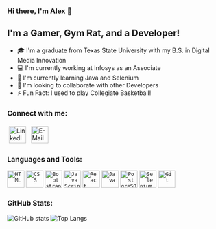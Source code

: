 ### Hi there, I'm Alex 👋

## I'm a Gamer, Gym Rat, and a Developer!
- 🎓 I'm a graduate from Texas State University with my B.S. in Digital Media Innovation
- 💻 I'm currently working at Infosys as an Associate 
- 🌱 I'm currently learning Java and Selenium
- 👯 I'm looking to collaborate with other Developers
- ⚡ Fun Fact: I used to play Collegiate Basketball!

### Connect with me:
 <a href="https://linkedin.com/in/alexwade25" target="_blank" rel="noopener noreferrer"> <img src="https://cdn.jsdelivr.net/npm/simple-icons@v3/icons/linkedin.svg" alt="LinkedIn" height="40" style="vertical-align:top; margin:4px"></a>
 <a href="mailto:galexwadejr@yahoo.com" target="_blank" rel="noopener noreferrer"> <img src="https://cdn.jsdelivr.net/npm/simple-icons@v3/icons/gmail.svg" alt="E-Mail" height="40" style="vertical-align:top; margin:4px"></a>


### Languages and Tools:
<p align="left">
	<code><img height="40" src="https://user-images.githubusercontent.com/25181517/192158954-f88b5814-d510-4564-b285-dff7d6400dad.png" alt="HTML" title="HTML" /></code>
	<code><img height="40" src="https://user-images.githubusercontent.com/25181517/183898674-75a4a1b1-f960-4ea9-abcb-637170a00a75.png" alt="CSS" title="CSS" /></code>
	<code><img height="40" src="https://user-images.githubusercontent.com/25181517/183898054-b3d693d4-dafb-4808-a509-bab54cf5de34.png" alt="Bootstrap" title="Bootstrap" /></code>
	<code><img height="40" src="https://user-images.githubusercontent.com/25181517/117447155-6a868a00-af3d-11eb-9cfe-245df15c9f3f.png" alt="JavaScript" title="JavaScript" /></code>
	<code><img height="40" src="https://user-images.githubusercontent.com/25181517/183897015-94a058a6-b86e-4e42-a37f-bf92061753e5.png" alt="React" title="React" /></code>
	<code><img height="40" src="https://user-images.githubusercontent.com/25181517/117201156-9a724800-adec-11eb-9a9d-3cd0f67da4bc.png" alt="Java" title="Java" /></code>
	<code><img height="40" src="https://user-images.githubusercontent.com/25181517/117208740-bfb78400-adf5-11eb-97bb-09072b6bedfc.png" alt="PostgreSQL" title="PostgreSQL" /></code>
	<code><img height="40" src="https://user-images.githubusercontent.com/25181517/184103699-d1b83c07-2d83-4d99-9a1e-83bd89e08117.png" alt="Selenium" title="Selenium" /></code>
	<code><img height="40" src="https://user-images.githubusercontent.com/25181517/192108372-f71d70ac-7ae6-4c0d-8395-51d8870c2ef0.png" alt="Git" title="Git" /></code>
</p>

### GitHub Stats:
![GitHub stats](https://github-readme-stats.vercel.app/api?username=galexwade&show_icons=true&theme=tokyonight)
![Top Langs](https://github-readme-stats.vercel.app/api/top-langs/?username=galexwade&theme=tokyonight)

